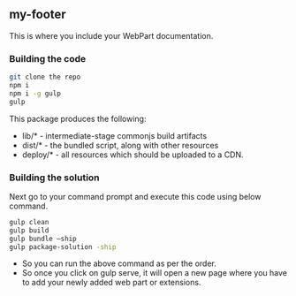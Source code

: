 ## my-footer

This is where you include your WebPart documentation.

### Building the code

```bash
git clone the repo
npm i
npm i -g gulp
gulp
```

This package produces the following:

* lib/* - intermediate-stage commonjs build artifacts
* dist/* - the bundled script, along with other resources
* deploy/* - all resources which should be uploaded to a CDN.

### Building the solution

Next go to your command prompt and execute this code using below command.

```bash
gulp clean
gulp build
gulp bundle –ship
gulp package-solution -ship
```
* So you can run the above command as per the order. 
* So once you click on gulp serve, it will open a new page where you have to add your newly added web part or extensions.
